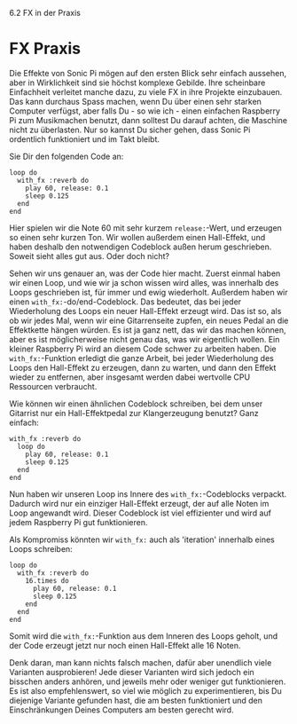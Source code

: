 6.2 FX in der Praxis

# FX Praxis

Die Effekte von Sonic Pi mögen auf den ersten Blick sehr einfach
aussehen, aber in Wirklichkeit sind sie höchst komplexe Gebilde. Ihre
scheinbare Einfachheit verleitet manche dazu, zu viele FX in ihre
Projekte einzubauen. Das kann durchaus Spass machen, wenn Du über einen
sehr starken Computer verfügst, aber falls Du - so wie ich - einen
einfachen Raspberry Pi zum Musikmachen benutzt, dann solltest Du darauf
achten, die Maschine nicht zu überlasten. Nur so kannst Du sicher gehen,
dass Sonic Pi ordentlich funktioniert und im Takt bleibt.

Sie Dir den folgenden Code an:

```
loop do
  with_fx :reverb do
    play 60, release: 0.1
    sleep 0.125
  end
end
```

Hier spielen wir die Note 60 mit sehr kurzem `release:`-Wert, und 
erzeugen so einen sehr kurzen Ton. Wir wollen außerdem einen 
Hall-Effekt, und haben deshalb den notwendigen Codeblock außen herum
geschrieben. Soweit sieht alles gut aus. Oder doch nicht?

Sehen wir uns genauer an, was der Code hier macht. Zuerst einmal haben 
wir einen Loop, und wie wir ja schon wissen wird alles, was innerhalb 
des Loops geschrieben ist, für immer und ewig wiederholt. Außerdem 
haben wir einen `with_fx:`-do/end-Codeblock. Das bedeutet, das bei jeder 
Wiederholung des Loops ein neuer Hall-Effekt erzeugt wird. Das ist so, 
als ob wir jedes Mal, wenn wir eine Gitarrenseite zupfen, ein neues 
Pedal an die Effektkette hängen würden. Es ist ja ganz nett, das wir das
machen  können, aber es ist möglicherweise nicht genau das, was wir
eigentlich  wollen. Ein kleiner Raspberry Pi wird an diesem Code schwer
zu  arbeiten haben. Die `with_fx:`-Funktion erledigt die ganze Arbeit,
bei jeder Wiederholung des Loops den Hall-Effekt zu erzeugen, dann zu 
warten, und dann den Effekt wieder zu entfernen, aber insgesamt werden 
dabei wertvolle CPU Ressourcen verbraucht.

Wie können wir einen ähnlichen Codeblock schreiben, bei dem unser 
Gitarrist nur ein Hall-Effektpedal zur Klangerzeugung benutzt? Ganz 
einfach:

```
with_fx :reverb do
  loop do
    play 60, release: 0.1
    sleep 0.125
  end
end
```

Nun haben wir unseren Loop ins Innere des `with_fx:`-Codeblocks verpackt. 
Dadurch wird nur ein einziger Hall-Effekt erzeugt, der auf alle Noten 
im Loop angewandt wird. Dieser Codeblock ist viel effizienter und wird 
auf jedem Raspberry Pi gut funktionieren.

Als Kompromiss könnten wir `with_fx:` auch als 'iteration' innerhalb
eines Loops schreiben:

```
loop do
  with_fx :reverb do
    16.times do
      play 60, release: 0.1
      sleep 0.125
    end
  end
end
```

Somit wird die `with_fx:`-Funktion aus dem Inneren des Loops geholt, und 
der Code erzeugt jetzt nur noch einen Hall-Effekt alle 16 Noten.

Denk daran, man kann nichts falsch machen, dafür aber unendlich viele 
Varianten ausprobieren! Jede dieser Varianten wird sich jedoch ein 
bisschen anders anhören, und jeweils mehr oder weniger gut 
funktionieren. Es ist also empfehlenswert, so viel wie möglich zu 
experimentieren, bis Du diejenige Variante gefunden hast, die am besten 
funktioniert und den Einschränkungen Deines Computers am besten gerecht 
wird.
